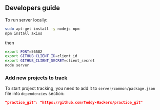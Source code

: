 
## Developers guide

To run server locally:

```bash
sudo apt-get install -y nodejs npm
npm install axios
```

then

```bash
export PORT=56582
export GITHUB_CLIENT_ID=client_id
export GITHUB_CLIENT_SECRET=client_secret
node server
```

### Add new projects to track

To start project tracking, you need to add it to `server/common/package.json` file into `dependencies` section:

```json
"practice_git": "https://github.com/Teddy-Hackers/practice_git"
```

